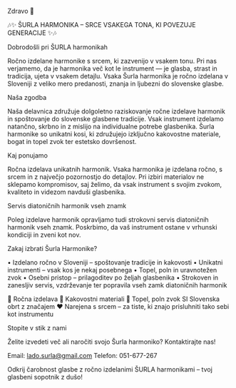 Zdravo 👋

🎶✨ ŠURLA HARMONIKA – SRCE VSAKEGA TONA, KI POVEZUJE GENERACIJE ✨🎶

Dobrodošli pri ŠURLA harmonikah 

Ročno izdelane harmonike s srcem, ki zazvenijo v vsakem tonu.
Pri nas  verjamemo, da je harmonika več kot le instrument — je glasba, strast in tradicija, ujeta v vsakem detajlu. Vsaka Šurla harmonika je ročno izdelana v Sloveniji z veliko mero predanosti, znanja in ljubezni do slovenske glasbe.

Naša zgodba 

Naša delavnica združuje dolgoletno raziskovanje ročne izdelave harmonik in spoštovanje do slovenske glasbene tradicije. Vsak instrument izdelamo natančno, skrbno in z mislijo na individualne potrebe glasbenika. Šurla harmonike so unikatni kosi, ki združujejo izključno kakovostne materiale, bogat in topel zvok ter estetsko dovršenost.

Kaj ponujamo

Ročna izdelava unikatnih harmonik.
Vsaka harmonika je izdelana ročno, s srcem in z največjo pozornostjo do detajlov. Pri izbiri materialov ne sklepamo kompromisov, saj želimo, da vsak instrument s svojim zvokom, kvaliteto  in videzom navduši glasbenika.

Servis diatoničnih harmonik vseh znamk

Poleg izdelave harmonik opravljamo tudi strokovni servis diatoničnih harmonik vseh znamk. Poskrbimo, da vaš instrument ostane v vrhunski kondiciji in zveni kot nov.

Zakaj izbrati Šurla Harmonike?

•	Izdelano ročno v Sloveniji – spoštovanje tradicije in kakovosti
•	Unikatni instrumenti – vsak kos je nekaj posebnega
•	Topel, poln in uravnotežen zvok
•	Osebni pristop – prilagoditev po željah glasbenika
• Strokoven in zanesljiv servis, vzdrževanje ter popravila vseh zamk diatoničnih harmonik

🔨 Ročna izdelava
🌲 Kakovostni materiali
🎼 Topel, poln zvok
SI Slovenska obrt z značajem
❤️ Narejena s srcem – za tiste, ki znajo prisluhniti tako sebi kot instrumentu

Stopite v stik z nami

Želite izvedeti več ali naročiti svojo Šurla harmoniko? Kontaktirajte nas!

Email: lado.surla@gmail.com
Telefon: 051-677-267

Odkrij čarobnost glasbe z ročno izdelanimi ŠURLA harmonikami – tvoj glasbeni sopotnik z dušo!
